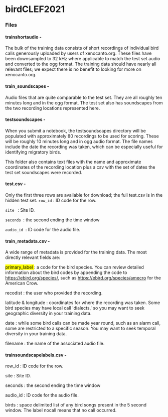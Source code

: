 # birdCLEF2021

### Files
#### trainshortaudio -
The bulk of the training data consists of short recordings of individual bird calls generously uploaded by users of xenocanto.org. These files have been downsampled to 32 kHz where applicable to match the test set audio and converted to the ogg format. The training data should have nearly all relevant files; we expect there is no benefit to looking for more on xenocanto.org.

#### train_soundscapes -
Audio files that are quite comparable to the test set. They are all roughly ten minutes long and in the ogg format. The test set also has soundscapes from the two recording locations represented here.

#### testsoundscapes -
When you submit a notebook, the testsoundscapes directory will be populated with approximately 80 recordings to be used for scoring. These will be roughly 10 minutes long and in ogg audio format. The file names include the date the recording was taken, which can be especially useful for identifying migratory birds.

This folder also contains text files with the name and approximate coordinates of the recording location plus a csv with the set of dates the test set soundscapes were recorded.

#### test.csv -
Only the first three rows are available for download; the full test.csv is in the hidden test set.
``` row_id ``` : ID code for the row.

``` site  ``` : Site ID.

``` seconds  ```: the second ending the time window

```audio_id ```: ID code for the audio file.

#### train_metadata.csv -
A wide range of metadata is provided for the training data. The most directly relevant fields are:

<mark> primary_label  </mark>: a code for the bird species. You can review detailed information about the bird codes by appending the code to https://ebird.org/species/, such as https://ebird.org/species/amecro for the American Crow.

 recodist  : the user who provided the recording.

latitude & longitude  : coordinates for where the recording was taken. Some bird species may have local call 'dialects,' so you may want to seek geographic diversity in your training data.

date : while some bird calls can be made year round, such as an alarm call, some are restricted to a specific season. You may want to seek temporal diversity in your training data.

filename : the name of the associated audio file.

#### trainsoundscapelabels.csv -

row_id : ID code for the row.

site : Site ID.

seconds : the second ending the time window

audio_id : ID code for the audio file.

birds : space delimited list of any bird songs present in the 5 second window. The label nocall means that no call occurred.
